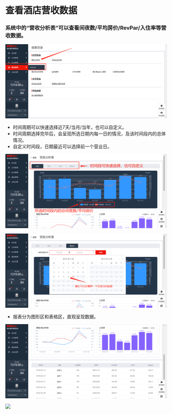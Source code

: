 # 查看酒店营收数据

### 系统中的“营收分析表”可以查看间夜数/平均房价/RevPar/入住率等营收数据。

![](../../../.gitbook/assets/image%20%28124%29.png)

* 时间周期可以快速选择近7天/当月/当年，也可以自定义。 
* 时间周期选择完毕后，会呈现所选日期内每一日的情况，及该时间段内的总体情况。 
* 自定义时间段，日期最近可以选择前一个营业日。

![](../../../.gitbook/assets/image%20%28681%29.png)

![](../../../.gitbook/assets/image%20%28294%29.png)

* 报表分为图形区和表格区，直观呈现数据。

![](../../../.gitbook/assets/image%20%28413%29.png)

![](https://uploader.shimo.im/f/eufzZCdoLaI108MW.png!thumbnail)



